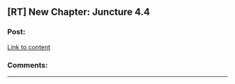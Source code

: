 ## [RT] New Chapter: Juncture 4.4

### Post:

[Link to content](http://junctureserial.blogspot.co.il/2015/12/juncture-44.html)

### Comments:

---


